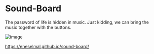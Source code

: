 # Sound-Board


The password of life is hidden in music. Just kidding, we can bring the music together with the buttons.

![image](https://user-images.githubusercontent.com/92387865/155811490-2ea9e74f-5103-454b-863d-f9597256b7fd.png)

https://eneselmal.github.io/sound-board/
